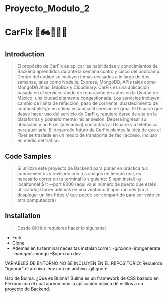# Proyecto_Modulo_2
# CarFix 🚗🏍🚕🛴🚙

## Introduction

> El propósito de CarFix es aplicar las habilidades y conocimientos de Backend aprendidos durante la semana cuatro y cinco del bootcamp.
Dentro del código se incluyen temas revisados a lo largo de dos semanas, tales como Node.js, Express, MongoDB, APIs tales como MongoDB Atlas, MapBox y Cloudinary.
CarFix es una aplicación basada en el servicio rápido de reparación de autos en la Ciudad de México, una ciudad altamente congestionada. Los servicios incluyen: cambio de llanta de refacción, paso de corriente, abastecimiento de combustible y/o en última instancia el servicio de grúa. El Usuario que desee hacer uso del servicio de CarFix, requiere darse de alta en la plataforma y posteriormente iniciar sesión. Deberá ingresar su ubicación y un Fixer (mecánico) contactará al Usuario vía telefónica para auxiliarle. El desarrollo futuro de CarFix plantea la idea de que el Fixer se traslade en un medio de transporte de fácil acceso, incluso en medio del tráfico.

## Code Samples

> Si utilizas este proyecto de Backend para poner en práctica tus conocimientos y revisarlo con tus amigos en tiempo real, es necesario correr en tu terminal lo siguiente:
$ npm install -g localtunnel
$ lt --port 8000 (aquí va el número de puerto que estés utilizando)
Correr además en una ventana:
$ npm run dev
(va a desplegar un link https:// que puede ser compartido para ser visto en otra computadora)


## Installation

> Desde GitHub requieres hacer lo siguiente:
- Fork
- Clone
- Además en tu terminal necesitas instalar/correr:
-$git clone
-$irongenerate
-$mongod
-$mongo
-$npm run dev

VARIABLES DE ENTORNO NO SE INCLUYEN EN EL REPOSITORIO: Recuerda "ignorar" el archivo .env con un archivo .gitignore 

Uso de Bulma. ¿Qué es Bulma? Bulma es un framework de CSS basado en Flexbox con el cual aprendimos la aplicación básica de estilos a un proyecto de Backend.
